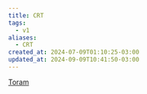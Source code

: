 ```yaml
---
title: CRT
tags:
  - v1
aliases:
  - CRT
created_at: 2024-07-09T01:10:25-03:00
updated_at: 2024-09-09T10:41:50-03:00
---
```


[Toram](../../../../atomos/2024/07/26/Toram.md)
